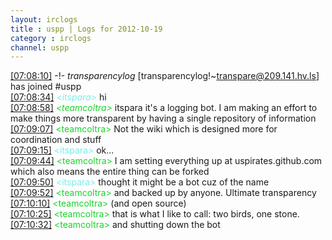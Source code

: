 ```yaml
---
layout: irclogs
title : uspp | Logs for 2012-10-19
category : irclogs
channel: uspp
---
```

<a href="#07:08:10" name="07:08:10" class="time">[07:08:10]</a> -!- <i class="join">transparencylog</i> [transparencylog!~transpare@209.141.hv.ls] has joined #uspp
<br />
<a href="#07:08:34" name="07:08:34" class="time">[07:08:34]</a> <i class="person" style="color:#7deee6">&lt;itspara&gt;</i> hi
<br />
<a href="#07:08:58" name="07:08:58" class="time">[07:08:58]</a> <i class="person" style="color:#1bd32b">&lt;teamcoltra&gt;</i> itspara it's a logging bot. I am making an effort to make things more transparent by having a single repository of information
<br />
<a href="#07:09:07" name="07:09:07" class="time">[07:09:07]</a> <span class="person" style="color:#1bd32b">&lt;teamcoltra&gt;</span> Not the wiki which is designed more for coordination and stuff
<br />
<a href="#07:09:15" name="07:09:15" class="time">[07:09:15]</a> <span class="person" style="color:#7deee6">&lt;itspara&gt;</span> ok...
<br />
<a href="#07:09:44" name="07:09:44" class="time">[07:09:44]</a> <span class="person" style="color:#1bd32b">&lt;teamcoltra&gt;</span> I am setting everything up at uspirates.github.com which also means the entire thing can be forked
<br />
<a href="#07:09:50" name="07:09:50" class="time">[07:09:50]</a> <span class="person" style="color:#7deee6">&lt;itspara&gt;</span> thought it might be a bot cuz of the name
<br />
<a href="#07:09:52" name="07:09:52" class="time">[07:09:52]</a> <span class="person" style="color:#1bd32b">&lt;teamcoltra&gt;</span> and backed up by anyone. Ultimate transparency
<br />
<a href="#07:10:10" name="07:10:10" class="time">[07:10:10]</a> <span class="person" style="color:#1bd32b">&lt;teamcoltra&gt;</span> (and open source)
<br />
<a href="#07:10:25" name="07:10:25" class="time">[07:10:25]</a> <span class="person" style="color:#1bd32b">&lt;teamcoltra&gt;</span> that is what I like to call: two birds, one stone.
<br />
<a href="#07:10:32" name="07:10:32" class="time">[07:10:32]</a> <span class="person" style="color:#1bd32b">&lt;teamcoltra&gt;</span> and shutting down the bot
<br />

